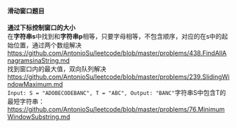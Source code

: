 #### **滑动窗口题目**

**通过下标控制窗口的大小**  
在**字符串s**中找到和**字符串p**相等，只要字母相等，不包含顺序，对应的在s中的起始位置，通过两个数组解决  
https://github.com/AntonioSu/leetcode/blob/master/problems/438.FindAllAnagramsinaString.md  
找到窗口内的最大值，双向队列解决  
https://github.com/AntonioSu/leetcode/blob/master/problems/239.SlidingWindowMaximum.md  
`Input: S = "ADOBECODEBANC", T = "ABC", Output: "BANC"`字符串S中包含T的最短字符串：https://github.com/AntonioSu/leetcode/blob/master/problems/76.MinimumWindowSubstring.md  